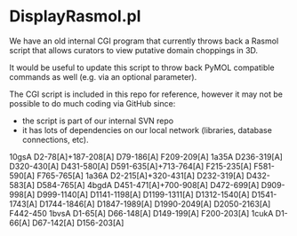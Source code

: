 # DisplayRasmol.pl

We have an old internal CGI program that currently throws back a Rasmol script
that allows curators to view putative domain choppings in 3D.

It would be useful to update this script to throw back PyMOL compatible
commands as well (e.g. via an optional parameter).

The CGI script is included in this repo for reference, however it may not be 
possible to do much coding via GitHub since:

 * the script is part of our internal SVN repo
 * it has lots of dependencies on our local network (libraries, database connections, etc).
 
10gsA D2-78[A]+187-208[A] D79-186[A] F209-209[A]
1a35A D236-319[A] D320-430[A] D431-580[A] D591-635[A]+713-764[A] F215-235[A] F581-590[A] F765-765[A]
1a36A D2-215[A]+320-431[A] D232-319[A] D432-583[A] D584-765[A]
4bgdA D451-471[A]+700-908[A] D472-699[A] D909-998[A] D999-1140[A] D1141-1198[A] D1199-1311[A] D1312-1540[A] D1541-1743[A] D1744-1846[A] D1847-1989[A] D1990-2049[A] D2050-2163[A] F442-450
1bvsA D1-65[A] D66-148[A] D149-199[A] F200-203[A]
1cukA D1-66[A] D67-142[A] D156-203[A]

 

